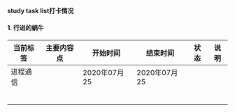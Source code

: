 #### study task list打卡情况

#### 1. 行进的蜗牛

| 当前标签 | 主要内容点 | 开始时间     | 结束时间     | 状态 | 说明 |
| -------- | ---------- | ------------ | ------------ | ---- | ---- |
| 进程通信 |            | 2020年07月25 | 2020年07月25 |      |      |
|          |            |              |              |      |      |
|          |            |              |              |      |      |
|          |            |              |              |      |      |
|          |            |              |              |      |      |
|          |            |              |              |      |      |
|          |            |              |              |      |      |

